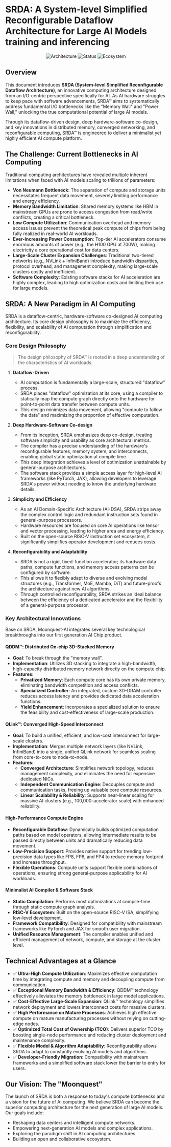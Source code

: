 # SRDA: A System-level Simplified Reconfigurable Dataflow Architecture for Large AI Models training and inferencing

<p align="center">
  <img src="https://img.shields.io/badge/Architecture-SRDA-blue" alt="Architecture">
  <img src="https://img.shields.io/badge/Status-In--Development-green" alt="Status">
  <img src="https://img.shields.io/badge/Ecosystem-RISC--V-orange" alt="Ecosystem">
</p>

## Overview

This document introduces **SRDA (System-level Simplified Reconfigurable Dataflow Architecture)**, an innovative computing architecture designed from an I/O-centric perspective specifically for AI. As AI hardware struggles to keep pace with software advancements, SRDA™ aims to systematically address fundamental I/O bottlenecks like the "Memory Wall" and "Power Wall," unlocking the true computational potential of large AI models.

Through its dataflow-driven design, deep hardware-software co-design, and key innovations in distributed memory, converged networking, and reconfigurable computing, SRDA™ is engineered to deliver a minimalist yet highly efficient AI compute platform.

## The Challenge: Current Bottlenecks in AI Computing

Traditional computing architectures have revealed multiple inherent limitations when faced with AI models scaling to trillions of parameters:

* **Von Neumann Bottleneck**: The separation of compute and storage units necessitates frequent data movement, severely limiting performance and energy efficiency.
* **Memory Bandwidth Limitation**: Shared memory systems like HBM in mainstream GPUs are prone to access congestion from read/write conflicts, creating a critical bottleneck.
* **Low Compute Utilization**: Communication overhead and memory access issues prevent the theoretical peak compute of chips from being fully realized in real-world AI workloads.
* **Ever-Increasing Power Consumption**: Top-tier AI accelerators consume enormous amounts of power (e.g., the H100 GPU at 700W), making electricity a core operational cost for data centers.
* **Large-Scale Cluster Expansion Challenges**: Traditional two-tiered networks (e.g., NVLink + InfiniBand) introduce bandwidth disparities, protocol overhead, and management complexity, making large-scale clusters costly and inefficient.
* **Software Complexity**: Existing software stacks for AI acceleration are highly complex, leading to high optimization costs and limiting their use for large models.

## SRDA: A New Paradigm in AI Computing

SRDA is a dataflow-centric, hardware-software co-designed AI computing architecture. Its core design philosophy is to maximize the efficiency, flexibility, and scalability of AI computation through simplification and reconfigurability.

### Core Design Philosophy

> The design philosophy of SRDA™ is rooted in a deep understanding of the characteristics of AI workloads.

1.  **Dataflow-Driven**
    * AI computation is fundamentally a large-scale, structured "dataflow" process.
    * SRDA places "dataflow" optimization at its core, using a compiler to statically map the compute graph directly onto the hardware for point-to-point data transfer between compute units.
    * This design minimizes data movement, allowing "compute to follow the data" and maximizing the proportion of effective computation.

2.  **Deep Hardware-Software Co-design**
    * From its inception, SRDA emphasizes deep co-design, treating software simplicity and usability as core architectural metrics.
    * The compiler has a precise understanding of the hardware's reconfigurable features, memory system, and interconnects, enabling global static optimization at compile time.
    * This deep integration achieves a level of optimization unattainable by general-purpose architectures.
    * The software stack provides a simple access layer for high-level AI frameworks (like PyTorch, JAX), allowing developers to leverage SRDA's power without needing to know the underlying hardware details.

3.  **Simplicity and Efficiency**
    * As an AI Domain-Specific Architecture (AI-DSA), SRDA strips away the complex control logic and redundant instruction sets found in general-purpose processors.
    * Hardware resources are focused on core AI operations like tensor and vector processing, leading to higher area and energy efficiency.
    * Built on the open-source RISC-V instruction set ecosystem, it significantly simplifies operator development and reduces costs.

4.  **Reconfigurability and Adaptability**
    * SRDA is not a rigid, fixed-function accelerator; its hardware data paths, compute functions, and memory access patterns can be configured by software.
    * This allows it to flexibly adapt to diverse and evolving model structures (e.g., Transformer, MoE, Mamba, DiT) and future-proofs the architecture against new AI algorithms.
    * Through controlled reconfigurability, SRDA strikes an ideal balance between the efficiency of a dedicated accelerator and the flexibility of a general-purpose processor.

### Key Architectural Innovations

Base on SRDA, Moonquest-AI integrates several key technological breakthroughs into our first generation AI Chip product.

#### QDDM™: Distributed On-chip 3D-Stacked Memory
* **Goal**: To break through the "memory wall".
* **Implementation**: Utilizes 3D stacking to integrate a high-bandwidth, high-capacity distributed memory network directly on the compute chip.
* **Features**:
    * **Privatized Memory**: Each compute core has its own private memory, eliminating bandwidth competition and access conflicts.
    * **Specialized Controller**: An integrated, custom 3D-DRAM controller reduces access latency and provides dedicated data acceleration functions.
    * **Yield Enhancement**: Incorporates a specialized solution to ensure the feasibility and cost-effectiveness of large-scale production.

#### QLink™: Converged High-Speed Interconnect
* **Goal**: To build a unified, efficient, and low-cost interconnect for large-scale clusters.
* **Implementation**: Merges multiple network layers (like NVLink, InfiniBand) into a single, unified QLink network for seamless scaling from core-to-core to node-to-node.
* **Features**:
    * **Converged Architecture**: Simplifies network topology, reduces management complexity, and eliminates the need for expensive dedicated NICs.
    * **Independent Communication Engine**: Decouples compute and communication tasks, freeing up valuable core compute resources.
    * **Linear Scalability & Reliability**: Supports near-linear scaling for massive AI clusters (e.g., 100,000-accelerator scale) with enhanced reliability.

#### High-Performance Compute Engine
* **Reconfigurable Dataflow**: Dynamically builds optimized computation paths based on model operators, allowing intermediate results to be passed directly between units and dramatically reducing data movement.
* **Low-Precision Support**: Provides native support for trending low-precision data types like FP8, FP6, and FP4 to reduce memory footprint and increase throughput.
* **Flexible Operations**: Compute units support flexible combinations of operations, ensuring strong general-purpose applicability for AI workloads.

#### Minimalist AI Compiler & Software Stack
* **Static Compilation**: Performs most optimizations at compile-time through static compute graph analysis.
* **RISC-V Ecosystem**: Built on the open-source RISC-V ISA, simplifying low-level development.
* **Framework Compatibility**: Designed for compatibility with mainstream frameworks like PyTorch and JAX for smooth user migration.
* **Unified Resource Management**: The compiler enables unified and efficient management of network, compute, and storage at the cluster level.

## Technical Advantages at a Glance

* ✅ **Ultra-High Compute Utilization**: Maximizes effective computation time by integrating compute and memory and decoupling compute from communication.
* ✅ **Exceptional Memory Bandwidth & Efficiency**: QDDM™ technology effectively alleviates the memory bottleneck in large model applications.
* ✅ **Cost-Effective Large-Scale Expansion**: QLink™ technology simplifies network deployment and lowers interconnect costs for massive clusters.
* ✅ **High Performance on Mature Processes**: Achieves high effective compute on mature manufacturing processes without relying on cutting-edge nodes.
* ✅ **Optimized Total Cost of Ownership (TCO)**: Delivers superior TCO by boosting single-node performance and reducing cluster deployment and maintenance complexity.
* ✅ **Flexible Model & Algorithm Adaptability**: Reconfigurability allows SRDA to adapt to constantly evolving AI models and algorithms.
* ✅ **Developer-Friendly Migration**: Compatibility with mainstream frameworks and a simplified software stack lower the barrier to entry for users.

## Our Vision: The "Moonquest"

The launch of SRDA is both a response to today's compute bottlenecks and a vision for the future of AI computing. We believe SRDA can become the superior computing architecture for the next generation of large AI models. Our goals include:
* Reshaping data centers and intelligent compute networks.
* Empowering next-generation AI models and complex applications.
* Exploring the paradigm shift in AI computing architectures.
* Building an open and collaborative ecosystem.